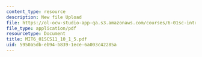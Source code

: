 ```yaml
---
content_type: resource
description: New file Upload
file: https://ol-ocw-studio-app-qa.s3.amazonaws.com/courses/6-01sc-introduction-to-electrical-engineering-and-computer-science-i-spring-2011/5950a5dbeb94b8391ece6a003c42285a_MIT6_01SCS11_10_1_5.pdf
file_type: application/pdf
resourcetype: Document
title: MIT6_01SCS11_10_1_5.pdf
uid: 5950a5db-eb94-b839-1ece-6a003c42285a
---
```

